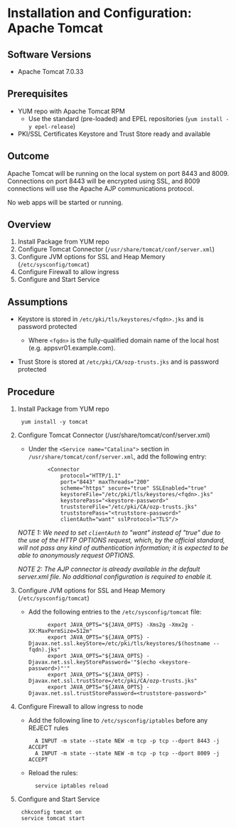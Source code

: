 # Installation and Configuration: Apache Tomcat #

## Software Versions ##
* Apache Tomcat 7.0.33

## Prerequisites ##

* YUM repo with Apache Tomcat RPM
    * Use the standard (pre-loaded) and EPEL repositories (`yum install -y epel-release`)
* PKI/SSL Certificates Keystore and Trust Store ready and available


## Outcome ##

Apache Tomcat will be running on the local system on port 8443 and 8009.  Connections
on port 8443 will be encrypted using SSL, and 8009 connections will use the Apache AJP
communications protocol.

No web apps will be started or running.

## Overview ##

1. Install Package from YUM repo
2. Configure Tomcat Connector (`/usr/share/tomcat/conf/server.xml`)
3. Configure JVM options for SSL and Heap Memory (`/etc/sysconfig/tomcat`)
4. Configure Firewall to allow ingress
5. Configure and Start Service


## Assumptions ##
* Keystore is stored in `/etc/pki/tls/keystores/<fqdn>.jks` and is password protected
    * Where `<fqdn>` is the fully-qualified domain name of the local host (e.g. appsvr01.example.com).

* Trust Store is stored at `/etc/pki/CA/ozp-trusts.jks` and is password protected
	

## Procedure ##

1. Install Package from YUM repo

		yum install -y tomcat

2.  Configure Tomcat Connector (/usr/share/tomcat/conf/server.xml)
    * Under the `<Service name="Catalina">` section in `/usr/share/tomcat/conf/server.xml`, add the following entry:

    			<Connector
    				protocol="HTTP/1.1"
    				port="8443" maxThreads="200"
    				scheme="https" secure="true" SSLEnabled="true"
    				keystoreFile="/etc/pki/tls/keystores/<fqdn>.jks"
    				keystorePass="<keystore-password>"
    				truststoreFile="/etc/pki/CA/ozp-trusts.jks"
    				truststorePass="<truststore-password>"
    				clientAuth="want" sslProtocol="TLS"/>

	_NOTE 1: We need to set `clientAuth` to "want" instead of "true" due to the use of the HTTP OPTIONS request, which, by the official standard,
		   will *not* pass any kind of authentication information; it is expected to be able to anonymously request OPTIONS._

	_NOTE 2: The AJP connector is already available in the default server.xml file.  No additional configuration is required to enable it._

3. Configure JVM options for SSL and Heap Memory (`/etc/sysconfig/tomcat`)
    * Add the following entries to the `/etc/sysconfig/tomcat` file:

    			export JAVA_OPTS="${JAVA_OPTS} -Xms2g -Xmx2g -XX:MaxPermSize=512m"
    			export JAVA_OPTS="${JAVA_OPTS} -Djavax.net.ssl.keyStore=/etc/pki/tls/keystores/$(hostname --fqdn).jks"
    			export JAVA_OPTS="${JAVA_OPTS} -Djavax.net.ssl.keyStorePassword='"$(echo <keystore-password>)"'"
    			export JAVA_OPTS="${JAVA_OPTS} -Djavax.net.ssl.trustStore=/etc/pki/CA/ozp-trusts.jks"
    			export JAVA_OPTS="${JAVA_OPTS} -Djavax.net.ssl.trustStorePassword=<truststore-password>"


4. Configure Firewall to allow ingress to node
    * Add the following line to `/etc/sysconfig/iptables` before any REJECT rules

			A INPUT -m state --state NEW -m tcp -p tcp --dport 8443 -j ACCEPT
			A INPUT -m state --state NEW -m tcp -p tcp --dport 8009 -j ACCEPT

    * Reload the rules:

            service iptables reload


5. Configure and Start Service

		chkconfig tomcat on
		service tomcat start

		

